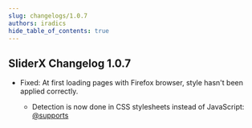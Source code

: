 ```yaml
---
slug: changelogs/1.0.7
authors: iradics
hide_table_of_contents: true
---
```


## SliderX Changelog 1.0.7

- Fixed: At first loading pages with Firefox browser, style hasn't been applied correctly.

  - Detection is now done in CSS stylesheets instead of JavaScript: [@supports](https://developer.mozilla.org/en-US/docs/Web/CSS/@supports)
